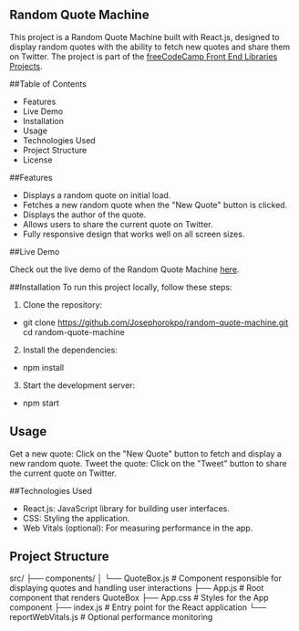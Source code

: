 ## Random Quote Machine

This project is a Random Quote Machine built with React.js, designed to display random quotes with the ability to fetch new quotes and share them on Twitter. The project is part of the [freeCodeCamp Front End Libraries Projects](https://www.freecodecamp.org/learn/front-end-development-libraries/front-end-development-libraries-projects/build-a-random-quote-machine).

##Table of Contents

- Features
- Live Demo
- Installation
- Usage
- Technologies Used
- Project Structure
- License

##Features

- Displays a random quote on initial load.
- Fetches a new random quote when the "New Quote" button is clicked.
- Displays the author of the quote.
- Allows users to share the current quote on Twitter.
- Fully responsive design that works well on all screen sizes.

##Live Demo

Check out the live demo of the Random Quote Machine [here]().

##Installation
To run this project locally, follow these steps:

1. Clone the repository:
	
- git clone https://github.com/Josephorokpo/random-quote-machine.git
cd random-quote-machine

2. Install the dependencies:

- npm install

3. Start the development server:

- npm start

## Usage

Get a new quote: Click on the "New Quote" button to fetch and display a new random quote.
Tweet the quote: Click on the "Tweet" button to share the current quote on Twitter.

##Technologies Used

- React.js: JavaScript library for building user interfaces.
- CSS: Styling the application.
- Web Vitals (optional): For measuring performance in the app.


## Project Structure

src/
├── components/
│   └── QuoteBox.js       # Component responsible for displaying quotes and handling user interactions
├── App.js                # Root component that renders QuoteBox
├── App.css               # Styles for the App component
├── index.js              # Entry point for the React application
└── reportWebVitals.js    # Optional performance monitoring

